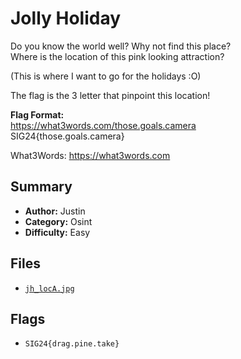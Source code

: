 # Jolly Holiday

Do you know the world well? Why not find this place? \
Where is the location of this pink looking attraction?

(This is where I want to go for the holidays :O)

The flag is the 3 letter that pinpoint this location!

**Flag Format:** \
https://what3words.com/those.goals.camera \
SIG24{those.goals.camera}

What3Words: https://what3words.com

## Summary
- **Author:** Justin
- **Category:** Osint
- **Difficulty:** Easy

## Files
- [`jh_locA.jpg`](./dist/jh_locA.jpg)

## Flags
- `SIG24{drag.pine.take}`
